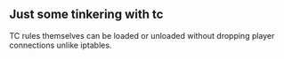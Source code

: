 ## Just some tinkering with tc

TC rules themselves can be loaded or unloaded without dropping player connections unlike iptables.
